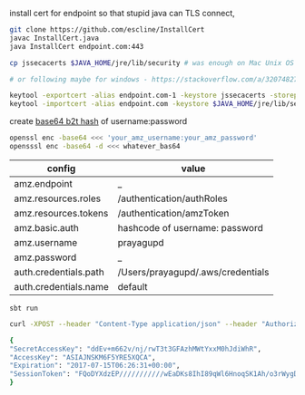 
install cert for endpoint so that stupid java can TLS connect, 

```bash
git clone https://github.com/escline/InstallCert
javac InstallCert.java
java InstallCert endpoint.com:443

cp jssecacerts $JAVA_HOME/jre/lib/security # was enough on Mac Unix OS

# or following maybe for windows - https://stackoverflow.com/a/32074827/432903

keytool -exportcert -alias endpoint.com-1 -keystore jssecacerts -storepass changeit -file endpoint.com.cert
keytool -importcert -alias endpoint.com -keystore $JAVA_HOME/jre/lib/security/cacerts -storepass changeit -file endpoint.com.cert

```

create [base64 b2t hash](https://wiki.openssl.org/index.php/Enc#Base64_Encoding) of username:password

```bash
openssl enc -base64 <<< 'your_amz_username:your_amz_password'
opensssl enc -base64 -d <<< whatever_bas64
```

| config                |  value                                |
|-----------------------|---------------------------------------|
| amz.endpoint          | _                                     |
| amz.resources.roles   | /authentication/authRoles             |
| amz.resources.tokens  | /authentication/amzToken              |
| amz.basic.auth        | hashcode of username: password        |
| amz.username          | prayagupd                             |
| amz.password          | _                                     |
| auth.credentials.path | /Users/prayagupd/.aws/credentials     |
| auth.credentials.name | default                               |

```
sbt run
```

```bash
curl -XPOST --header "Content-Type application/json" --header "Authorization: Basic base64_hash" -d '{"Role":"arn:aws:iam::accountId:role/SomeRole","Principal":"arn:aws:iam::accountId:saml-provider/DWM"}' https://pbcld-awstoken.duwamish.net/authentication/awsToken

{
"SecretAccessKey": "ddEv+m662v/nj/rwT3t3GFAzhMWtYxxM0hJdiWhR", 
"AccessKey": "ASIAJNSKM6F5YRE5XQCA", 
"Expiration": "2017-07-15T06:26:31+00:00", 
"SessionToken": "FQoDYXdzEP///////////wEaDKs8IhI89qWl6HnoqSK1Ah/o3rWygDoX9KkrzrRH7FV4G2QCM1vNuTc6vPvEOME0vPkJjmnGscXwQSTW6VfGEF4wnn7elXttWO7j+YykUrZCmI6CZpgdeUf9eVUz0OazpgEyDjVmYJ70cFXFD+bQM6ezkAOEfV8gFCl8roi0aKTA4OgHoSZre2E8N54sZg5olC4d2wuxhRuZNM/w0rauntgUTMWCFGuO+7j5gsu3vjSYBOURkRVPPN1BJTXGW/5j+Bf8tJIRtshl8S4OXYLXvgzTtHZqOwpEmlz/V+YQqdbK/fasS0wbZ9zTBohbUX/f8EggMQsrdgtOxm2mkPzn6q2fYKtB3eT7B9gxXiC7O6t6ggEHCs9q4lT4BwI8TqLX2eoJCCmMiuI6NgwKjUydU8bWesq22BwF9IcvpgxlcD1x+wEhBSiHz6bLBQ=="
}
```